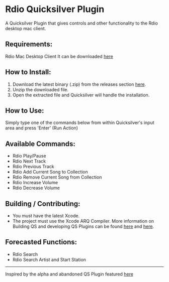 Rdio Quicksilver Plugin
=======================

A Quicksilver Plugin that gives controls and other functionality to the Rdio desktop mac client.

Requirements:
-------------------
Rdio Mac Desktop Client
It can be downloaded [here](http://www.rdio.com/media/static/desktop/mac/Rdio.dmg)

How to Install:
---------------
1. Download the latest binary (.zip) from the releases section [here](https://github.com/jwmann/Rdio-qsplugin/releases).
2. Unzip the downloaded file.
3. Open the extracted file and Quicksilver will handle the installation.

How to Use:
-------------------
Simply type one of the commands below from within Quicksilver's input area and press 'Enter' (Run Action)

Available Commands:
-------------------------
- Rdio Play/Pause
- Rdio Next Track
- Rdio Previous Track
- Rdio Add Current Song to Collection
- Rdio Remove Current Song from Collection
- Rdio Increase Volume
- Rdio Decrease Volume

Building / Contributing:
--------------------------
- You must have the latest Xcode.
- The project must use the Xcode ARQ Compiler.
More information on Building QS and developing QS Plugins can be found [here](http://qsapp.com/wiki/Developer_Information) and [here](http://projects.skurfer.com/QuicksilverPlug-inReference.mdown).

Forecasted Functions:
--------------------
- Rdio Search
- Rdio Search Artist and Start Station

- - -

Inspired by the alpha and abandoned QS Plugin featured [here](https://github.com/tonycosentini/Rdio-qsplugin)
